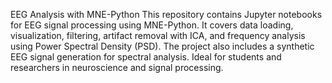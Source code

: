 EEG Analysis with MNE-Python
This repository contains Jupyter notebooks for EEG signal processing using MNE-Python. It covers data loading, visualization, filtering, artifact removal with ICA, and frequency analysis using Power Spectral Density (PSD). The project also includes a synthetic EEG signal generation for spectral analysis. Ideal for students and researchers in neuroscience and signal processing.
